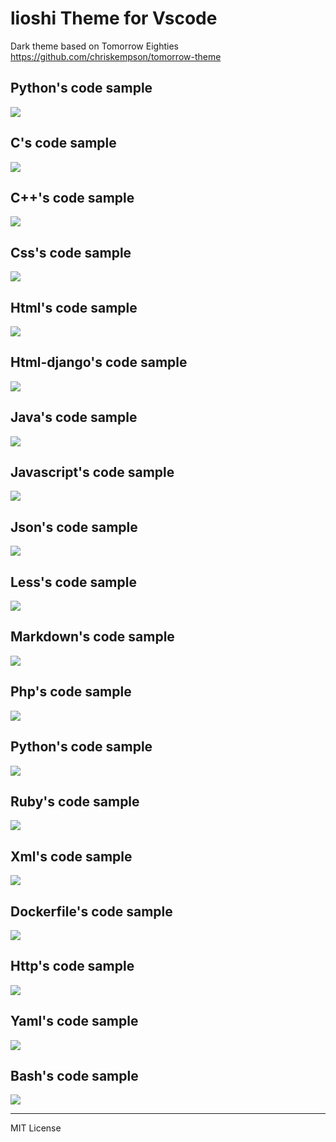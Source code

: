 # lioshi Theme for Vscode

Dark theme based on Tomorrow Eighties https://github.com/chriskempson/tomorrow-theme

## Python's code sample
![](https://raw.githubusercontent.com/lioshi/vscode-lioshi-theme/master/images/code-py.png)
## C's code sample 
![](https://raw.githubusercontent.com/lioshi/vscode-lioshi-theme/master/images/code-c.png)
## C++'s code sample 
![](https://raw.githubusercontent.com/lioshi/vscode-lioshi-theme/master/images/code-cpp.png)
## Css's code sample 
![](https://raw.githubusercontent.com/lioshi/vscode-lioshi-theme/master/images/code-css.png)
## Html's code sample 
![](https://raw.githubusercontent.com/lioshi/vscode-lioshi-theme/master/images/code-html.png)
## Html-django's code sample 
![](https://raw.githubusercontent.com/lioshi/vscode-lioshi-theme/master/images/code-html-django.png)
## Java's code sample 
![](https://raw.githubusercontent.com/lioshi/vscode-lioshi-theme/master/images/code-java.png)
## Javascript's code sample 
![](https://raw.githubusercontent.com/lioshi/vscode-lioshi-theme/master/images/code-js.png)
## Json's code sample 
![](https://raw.githubusercontent.com/lioshi/vscode-lioshi-theme/master/images/code-json.png)
## Less's code sample 
![](https://raw.githubusercontent.com/lioshi/vscode-lioshi-theme/master/images/code-less.png)
## Markdown's code sample
![](https://raw.githubusercontent.com/lioshi/vscode-lioshi-theme/master/images/code-md.png)
## Php's code sample 
![](https://raw.githubusercontent.com/lioshi/vscode-lioshi-theme/master/images/code-php.png)
## Python's code sample 
![](https://raw.githubusercontent.com/lioshi/vscode-lioshi-theme/master/images/code-py.png)
## Ruby's code sample 
![](https://raw.githubusercontent.com/lioshi/vscode-lioshi-theme/master/images/code-rb.png)
## Xml's code sample
![](https://raw.githubusercontent.com/lioshi/vscode-lioshi-theme/master/images/code-xml.png)
## Dockerfile's code sample
![](https://raw.githubusercontent.com/lioshi/vscode-lioshi-theme/master/images/code-dockerfile.png)
## Http's code sample
![](https://raw.githubusercontent.com/lioshi/vscode-lioshi-theme/master/images/code-http.png)
## Yaml's code sample
![](https://raw.githubusercontent.com/lioshi/vscode-lioshi-theme/master/images/code-yml.png)
## Bash's code sample
![](https://raw.githubusercontent.com/lioshi/vscode-lioshi-theme/master/images/code-sh.png)


---

MIT License

    
